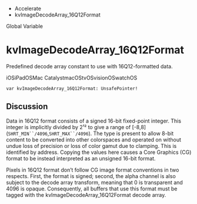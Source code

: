 

- Accelerate
-  kvImageDecodeArray_16Q12Format 

Global Variable

# kvImageDecodeArray_16Q12Format

Predefined decode array constant to use with 16Q12-formatted data.

iOSiPadOSMac CatalystmacOStvOSvisionOSwatchOS

``` source
var kvImageDecodeArray_16Q12Format: UnsafePointer!
```

## Discussion

Data in 16Q12 format consists of a signed 16-bit fixed-point integer. This integer is implicitly divided by 2¹² to give a range of \[-8,8\] (``` SHRT_MIN``/4096 ```,``` SHRT_MAX``/4096 ```). The type is present to allow 8-bit content to be converted into other colorspaces and operated on without undue loss of precision or loss of color gamut due to clamping. This is identified by address. Copying the values here causes a Core Graphics (CG) format to be instead interpreted as an unsigned 16-bit format.

Pixels in 16Q12 format don’t follow CG image format conventions in two respects. First, the format is signed; second, the alpha channel is also subject to the decode array transform, meaning that 0 is transparent and 4096 is opaque. Consequently, all buffers that use this format must be tagged with the kvImageDecodeArray_16Q12Format decode array.

